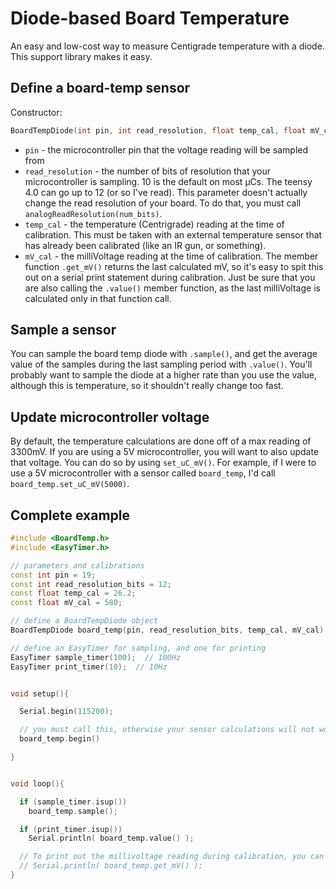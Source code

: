 # Diode-based Board Temperature

An easy and low-cost way to measure Centigrade temperature with a diode. This support library makes it easy.

## Define a board-temp sensor

Constructor:
```cpp
BoardTempDiode(int pin, int read_resolution, float temp_cal, float mV_cal)
```
* `pin` - the microcontroller pin that the voltage reading will be sampled from
* `read_resolution` - the number of bits of resolution that your microcontroller is sampling. 10 is the default on most μCs. The teensy 4.0 can go up to 12 (or so I've read). This parameter doesn't actually change the read resolution of your board. To do that, you must call `analogReadResolution(num_bits)`.
* `temp_cal` - the temperature (Centrigrade) reading at the time of calibration. This must be taken with an external temperature sensor that has already been calibrated (like an IR gun, or something).
* `mV_cal` - the milliVoltage reading at the time of calibration. The member function `.get_mV()` returns the last calculated mV, so it's easy to spit this out on a serial print statement during calibration. Just be sure that you are also calling the `.value()` member function, as the last milliVoltage is calculated only in that function call.

## Sample a sensor

You can sample the board temp diode with `.sample()`, and get the average value of the samples during the last sampling period with `.value()`. You'll probably want to sample the diode at a higher rate than you use the value, although this is temperature, so it shouldn't really change too fast.

## Update microcontroller voltage

By default, the temperature calculations are done off of a max reading of 3300mV. If you are using a 5V microcontroller, you will want to also update that voltage. You can do so by using `set_uC_mV()`. For example, if I were to use a 5V microcontroller with a sensor called `board_temp`, I'd call `board_temp.set_uC_mV(5000)`.

## Complete example

```cpp
#include <BoardTemp.h>
#include <EasyTimer.h>

// parameters and calibrations
const int pin = 19;
const int read_resolution_bits = 12;
const float temp_cal = 26.2;
const float mV_cal = 580;

// define a BoardTempDiode object
BoardTempDiode board_temp(pin, read_resolution_bits, temp_cal, mV_cal)

// define an EasyTimer for sampling, and one for printing
EasyTimer sample_timer(100);  // 100Hz
EasyTimer print_timer(10);  // 10Hz


void setup(){

  Serial.begin(115200);

  // you must call this, otherwise your sensor calculations will not work
  board_temp.begin()

}


void loop(){

  if (sample_timer.isup())
    board_temp.sample();

  if (print_timer.isup())
    Serial.println( board_temp.value() );

  // To print out the millivoltage reading during calibration, you can call:
  // Serial.println( board_temp.get_mV() );
}
```
